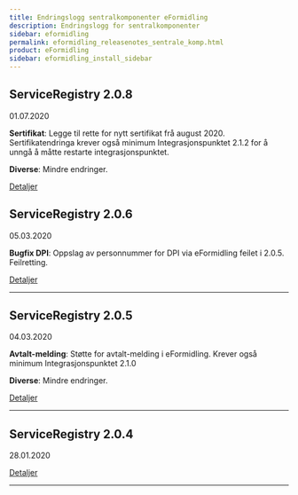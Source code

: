 ```yaml
---
title: Endringslogg sentralkomponenter eFormidling
description: Endringslogg for sentralkomponenter
sidebar: eformidling
permalink: eformidling_releasenotes_sentrale_komp.html
product: eFormidling
sidebar: eformidling_install_sidebar
---
```


## ServiceRegistry 2.0.8
01.07.2020

**Sertifikat**: 
Legge til rette for nytt sertifikat frå august 2020. Sertifikatendringa krever også minimum Integrasjonspunktet 2.1.2 for å unngå å måtte restarte integrasjonspunktet.  

**Diverse**: Mindre endringer.  

[Detaljer](https://difino.atlassian.net/secure/ReleaseNote.jspa?projectId=10000&version=10178)




## ServiceRegistry 2.0.6
05.03.2020

**Bugfix DPI**: Oppslag av personnummer for DPI via eFormidling feilet i 2.0.5. Feilretting.

[Detaljer](https://difino.atlassian.net/secure/ReleaseNote.jspa?projectId=10000&version=10175)
 
___
 
## ServiceRegistry 2.0.5
04.03.2020


**Avtalt-melding**: 
Støtte for avtalt-melding i eFormidling. Krever også minimum Integrasjonspunktet 2.1.0  

**Diverse**: Mindre endringer.  

[Detaljer](https://difino.atlassian.net/secure/ReleaseNote.jspa?projectId=10000&version=10175)

___
 
## ServiceRegistry 2.0.4
28.01.2020

[Detaljer](https://difino.atlassian.net/secure/ReleaseNote.jspa?projectId=10000&version=10175)
 
___
